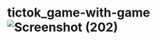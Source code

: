 # tictok_game-with-game![Screenshot (202)](https://github.com/lokeshhhh25/tictok_game-with-game/assets/110277723/c6788a59-ece0-4dc5-bb97-934837b86489)
